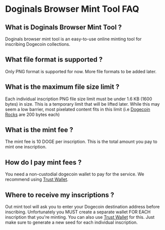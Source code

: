 



Doginals Browser Mint Tool FAQ
======
## What is Doginals Browser Mint Tool ?
Doginals browser mint tool is an easy-to-use online minting tool for inscribing Dogecoin collections.


## What file format is supported ?
Only PNG format is supported for now. More file formats to be added later.

## What is the maximum file size limit ?
Each individual inscription PNG file size limit must be under 1.6 KB (1600 bytes) in size. This is a temporary limit that will be lifted later. While this may seem a low barrier, most pixelated content fits in this limit (i.e [Dogecoin Rocks](https://dogecoinrocks.info/) are 200 bytes each)

## What is the mint fee ?
The mint fee is 10 DOGE per inscription. This is the total amount you pay to mint one inscription.

## How do I pay mint fees ?
You need a non-custodial dogecoin wallet to pay for the service. We recommend using [Trust Wallet](https://trustwallet.com/).

## Where to receive my inscriptions ?
Out mint tool will ask you to enter your Dogecoin destination address before inscribing. Unfortunately you MUST create a separate wallet FOR EACH inscription  that you're minting. You can also use [Trust Wallet](https://trustwallet.com/) for this. Just make sure to generate a new seed for each individual inscription.
